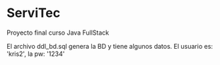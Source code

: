 # ServiTec
Proyecto final curso Java FullStack

El archivo ddl_bd.sql genera la BD y tiene algunos datos.
El usuario es: 'kris2', la pw: '1234'
